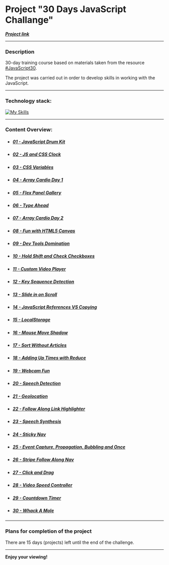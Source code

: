 # Project "30 Days JavaScript Challange"

**_[Project link](https://loner789.github.io/30-days-js-challange)_**

---

### Description

30-day training course based on materials taken from the resource [#JavaScript30](https://JavaScript30.com).

The project was carried out in order to develop skills in working with the JavaScript.

---

### Technology stack:

[![My Skills](https://skills.thijs.gg/icons?i=html,css,js,git)](https://skills.thijs.gg)

---

### Content Overview:

- ##### [01 - JavaScript Drum Kit](https://loner789.github.io/30-days-js-challange/01-js-drum-kit/index.html)
- ##### [02 - JS and CSS Clock](https://loner789.github.io/30-days-js-challange/02-js-and-css-clock/index.html)
- ##### [03 - CSS Variables](https://loner789.github.io/30-days-js-challange/03-css-variables/index.html)
- ##### [04 - Array Cardio Day 1](https://loner789.github.io/30-days-js-challange/04-array-cardio-day-1/index.html)
- ##### [05 - Flex Panel Gallery](https://loner789.github.io/30-days-js-challange/05-flex-panel-gallery/index.html)
- ##### [06 - Type Ahead](https://loner789.github.io/30-days-js-challange/06-type-ahead/index.html)
- ##### [07 - Array Cardio Day 2](https://loner789.github.io/30-days-js-challange/07-array-cardio-day-2/index.html)
- ##### [08 - Fun with HTML5 Canvas](https://loner789.github.io/30-days-js-challange/08-fun-with-html5-canvas/index.html)
- ##### [09 - Dev Tools Domination](https://loner789.github.io/30-days-js-challange/09-dev-tools-domination/index.html)
- ##### [10 - Hold Shift and Check Checkboxes](https://loner789.github.io/30-days-js-challange/10-hold-shift-and-check-checkboxes/index.html)
- ##### [11 - Custom Video Player](https://loner789.github.io/30-days-js-challange/11-custom-video-player/index.html)
- ##### [12 - Key Sequence Detection](https://loner789.github.io/30-days-js-challange/12-key-sequence-detection/index.html)
- ##### [13 - Slide in on Scroll](https://loner789.github.io/30-days-js-challange/13-slide-in-on-scroll/index.html)
- ##### [14 - JavaScript References VS Copying](https://loner789.github.io/30-days-js-challange/14-js-references-vs-copying/index.html)
- ##### [15 - LocalStorage](https://loner789.github.io/30-days-js-challange/15-local-storage/index.html)
- ##### [16 - Mouse Move Shadow]()
- ##### [17 - Sort Without Articles]()
- ##### [18 - Adding Up Times with Reduce]()
- ##### [19 - Webcam Fun]()
- ##### [20 - Speech Detection]()
- ##### [21 - Geolocation]()
- ##### [22 - Follow Along Link Highlighter]()
- ##### [23 - Speech Synthesis]()
- ##### [24 - Sticky Nav]()
- ##### [25 - Event Capture, Propagation, Bubbling and Once]()
- ##### [26 - Stripe Follow Along Nav]()
- ##### [27 - Click and Drag]()
- ##### [28 - Video Speed Controller]()
- ##### [29 - Countdown Timer]()
- ##### [30 - Whack A Mole]()

---

### Plans for completion of the project

There are 15 days (projects) left until the end of the challenge.

---

**Enjoy your viewing!**
